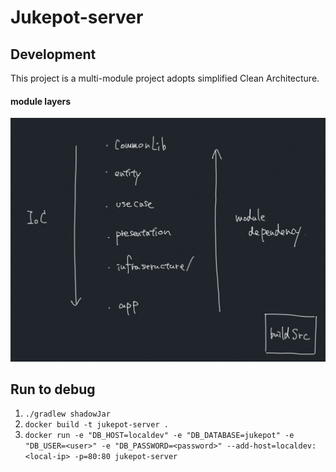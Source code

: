 # Jukepot-server

## Development
This project is a multi-module project adopts simplified Clean Architecture.

#### module layers
![](https://raw.githubusercontent.com/blackbracken/jukepot-server/master/module-dependency.jpg)

## Run to debug
1. `./gradlew shadowJar`
2. `docker build -t jukepot-server .`
3. `docker run -e "DB_HOST=localdev" -e "DB_DATABASE=jukepot" -e "DB_USER=<user>" -e "DB_PASSWORD=<password>" --add-host=localdev:<local-ip> -p=80:80 jukepot-server`
